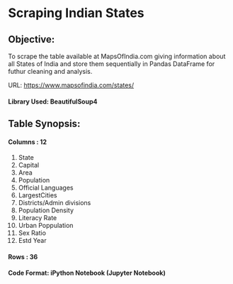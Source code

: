 # Scraping Indian States

## Objective:
To scrape the table available at MapsOfIndia.com giving information about all States of India and store them sequentially in Pandas DataFrame for futhur cleaning and analysis.

URL: https://www.mapsofindia.com/states/

#### Library Used: BeautifulSoup4

## Table Synopsis:

#### Columns : 12 

1. State
2. Capital
3. Area
4. Population
5. Official Languages
6. LargestCities
7. Districts/Admin divisions
8. Population Density
9. Literacy Rate
10. Urban Poppulation
11. Sex Ratio
12. Estd Year

#### Rows : 36
#### Code Format: iPython Notebook (Jupyter Notebook)
